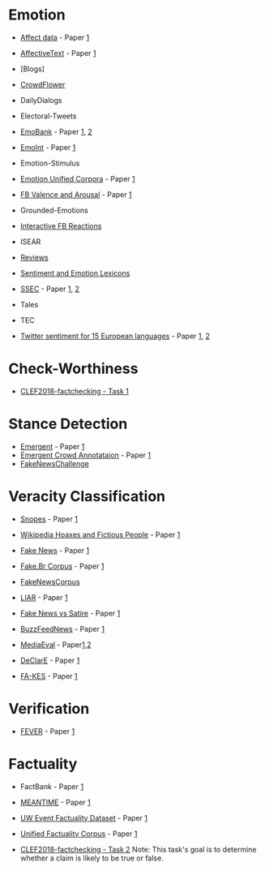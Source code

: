 # Emotion

- [Affect data](http://people.rc.rit.edu/~coagla/affectdata/index.html) - Paper [1](http://cogcomp.org/papers/Alm%20thesis(1).pdf)

- [AffectiveText](http://web.eecs.umich.edu/~mihalcea/affectivetext/) - Paper [1](http://web.eecs.umich.edu/~mihalcea/papers/strapparava.semeval07.pdf)

- [Blogs]

- [CrowdFlower](https://www.crowdflower.com/wp-content/uploads/2016/07/text_emotion.csv)

- DailyDialogs

- Electoral-Tweets

- [EmoBank](https://github.com/JULIELab/EmoBank) - Paper [1](https://aclweb.org/anthology/E17-2092), [2](https://sigann.github.io/LAW-XI-2017/papers/LAW01.pdf)

- [EmoInt](http://saifmohammad.com/WebPages/EmotionIntensity-SharedTask.html) - Paper [1](http://saifmohammad.com/WebDocs/TweetEmotionIntensities-starsem2017.pdf)

- Emotion-Stimulus

- [Emotion Unified Corpora](https://github.com/sarnthil/unify-emotion-datasets) - Paper [1](https://aclweb.org/anthology/C18-1179)

- [FB Valence and Arousal](http://wwbp.org/downloads/public_data/dataset-fb-valence-arousal-anon.csv) - Paper [1](https://wwbp.org/papers/va16wassa.pdf)

- Grounded-Emotions

- [Interactive FB Reactions](https://github.com/minimaxir/interactive-facebook-reactions) 

- ISEAR
- [Reviews](https://www.cs.uic.edu/~liub/FBS/sentiment-analysis.html#datasets)


- [Sentiment and Emotion Lexicons](http://saifmohammad.com/WebPages/lexicons.html) 

- [SSEC](http://www.romanklinger.de/ssec/) - Paper [1](http://www.romanklinger.de/publications/Schuff-etal-2017.pdf), [2](https://dl.acm.org/citation.cfm?id=3003433)

- Tales

- TEC

- [Twitter sentiment for 15 European languages](https://www.clarin.si/repository/xmlui/handle/11356/1054) - Paper [1](https://journals.plos.org/plosone/article?id=10.1371/journal.pone.0155036), [2](https://journals.plos.org/plosone/article?id=10.1371/journal.pone.0194317)

# Check-Worthiness

- [CLEF2018-factchecking - Task 1](https://github.com/clef2018-factchecking/clef2018-factchecking)


# Stance Detection

- [Emergent](https://github.com/willferreira/mscproject) - Paper [1](https://www.aclweb.org/anthology/N16-1138)
- [Emergent Crowd Annotataion](https://github.com/thanhan/fc-aaai18) - Paper [1](http://www.cs.utexas.edu/~atn/nguyen-aaai18.pdf)
- [FakeNewsChallenge](https://github.com/FakeNewsChallenge/fnc-1)

# Veracity Classification
- [Snopes](https://www.mpi-inf.mpg.de/departments/databases-and-information-systems/research/impact/web-credibility-analysis/) - Paper [1](https://people.mpi-inf.mpg.de/~jstroetge/papers/2017-WWW-PopatEtAl-WhereTheTruthLies.pdf)

- [Wikipedia Hoaxes and Fictious People](https://www.mpi-inf.mpg.de/departments/databases-and-information-systems/research/impact/web-credibility-analysis/) - Paper [1](https://people.mpi-inf.mpg.de/~jstroetge/papers/2017-WWW-PopatEtAl-WhereTheTruthLies.pdf) 

- [Fake News](http://web.eecs.umich.edu/~mihalcea/downloads/fakeNewsDatasets.zip) - Paper [1](https://aclweb.org/anthology/C18-1287)

- [Fake.Br Corpus](https://github.com/RafaelMonteiro95/FakeNilc) - Paper [1](http://conteudo.icmc.usp.br/pessoas/taspardo/PROPOR2018-MonteiroEtAl.pdf)

- [FakeNewsCorpus](https://github.com/several27/FakeNewsCorpus)

- [LIAR](https://www.cs.ucsb.edu/~william/data/liar_dataset.zip) - Paper [1](https://www.aclweb.org/anthology/P17-2067)

- [Fake News vs Satire](https://github.com/jgolbeck/fakenews.git) - Paper [1](https://dl.acm.org/citation.cfm?id=3201100)

- [BuzzFeedNews](https://github.com/BuzzFeedNews/2016-10-facebook-fact-check/tree/master/data) - Paper [1](https://www.buzzfeednews.com/article/craigsilverman/partisan-fb-pages-analysis)

- [MediaEval](https://github.com/MKLab-ITI/image-verification-corpus/tree/master/mediaeval2015) - Paper[1](http://ceur-ws.org/Vol-1436/Paper4.pdf),[2](https://link.springer.com/article/10.1007/s13735-017-0143-x)

- [DeClarE](https://www.mpi-inf.mpg.de/dl-cred-analysis/) - Paper [1](https://arxiv.org/pdf/1809.06416.pdf)

- [FA-KES](https://zenodo.org/record/2607278#.XR80mSYo_eQ) - Paper [1](https://wvvw.aaai.org/ojs/index.php/ICWSM/article/view/3254)

# Verification

- [FEVER](http://fever.ai/resources.html) - Paper [1](https://aclweb.org/anthology/N18-1074)

# Factuality

- FactBank - Paper [1](https://link.springer.com/article/10.1007/s10579-009-9089-9)
- [MEANTIME](http://www.newsreader-project.eu/results/data/wikinews/) - Paper [1](http://www.lrec-conf.org/proceedings/lrec2016/pdf/488_Paper.pdf)
- [UW Event Factuality Dataset](https://bitbucket.org/kentonl/factuality-data) - Paper [1](http://kentonl.com/pub/lacz-emnlp.2015.pdf)
- [Unified Factuality Corpus](https://github.com/gabrielStanovsky/unified-factuality) - Paper [1](https://gabrielstanovsky.github.io/assets/papers/acl17/paper.pdf)

- [CLEF2018-factchecking - Task 2](https://github.com/clef2018-factchecking/clef2018-factchecking)
Note: This task's goal is to determine whether a claim is likely to be true or false.


